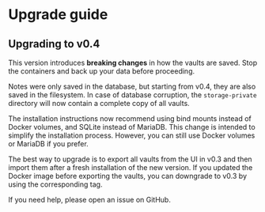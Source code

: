 # Upgrade guide

## Upgrading to v0.4

This version introduces **breaking changes** in how the vaults are saved. Stop the containers and back up your data before proceeding.

Notes were only saved in the database, but starting from v0.4, they are also saved in the filesystem. In case of database corruption, the `storage-private` directory will now contain a complete copy of all vaults.

The installation instructions now recommend using bind mounts instead of Docker volumes, and SQLite instead of MariaDB. This change is intended to simplify the installation process. However, you can still use Docker volumes or MariaDB if you prefer.

The best way to upgrade is to export all vaults from the UI in v0.3 and then import them after a fresh installation of the new version. If you updated the Docker image before exporting the vaults, you can downgrade to v0.3 by using the corresponding tag.

If you need help, please open an issue on GitHub.
